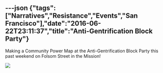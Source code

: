 ---json
{"tags":["Narratives","Resistance","Events","San Francisco"],"date":"2016-06-22T23:11:37","title":"Anti-Gentrification Block Party"}
---

Making a Community Power Map at the Anti-Gentrification Block Party this past weekend on Folsom Street in the Mission! 

![](/assets/uploads/image-asset.png)